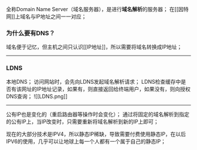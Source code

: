 全称Domain Name Server（域名服务器），是进行**域名解析**的服务器；
在[[因特网]]上域名与IP地址之间一一对应；
### 为什么要有DNS？
域名便于记忆，但主机之间只认识[[IP地址]]，所以需要将域名转换成IP地址；
***
### LDNS
本地DNS；
访问网站时，会先向LDNS发起域名解析请求；
LDNS检查缓存中是否有该网址的IP地址记录，如果有，则直接返回给终端用户，如果没有，则向授权DNS查询；
![[LDNS.png]]
***
公有IP也是变化的（重启路由器等操作时会变化）；
通过将固定的域名解析到指定的公有IP上，当IP改变时，只需要重新将域名解析到新的IP上即可；

现在的大部分技术是IPV4，所以静态IP稀缺，导致需要付费使用静态IP，在以后IPV6的使用，几乎可以让地球上每一个人都有一个属于自己的静态IP；